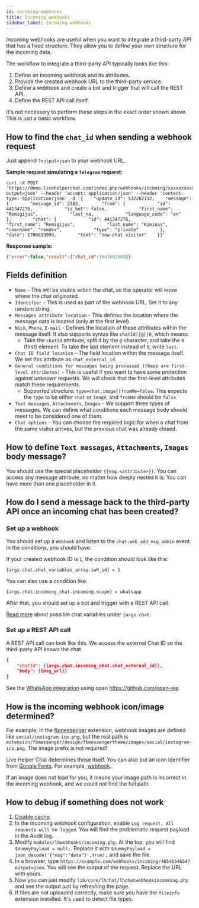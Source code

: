 ```yaml
---
id: incoming-webhooks
title: Incoming webhooks
sidebar_label: Incoming webhooks
---
```


Incoming webhooks are useful when you want to integrate a third-party API that has a fixed structure. They allow you to define your own structure for the incoming data.

The workflow to integrate a third-party API typically looks like this:

1.  Define an incoming webhook and its attributes.
2.  Provide the created webhook URL to the third-party service.
3.  Define a webhook and create a bot and trigger that will call the REST API.
4.  Define the REST API call itself.

It's not necessary to perform these steps in the exact order shown above. This is just a basic workflow.

## How to find the `chat_id` when sending a webhook request

Just append `?output=json` to your webhook URL.

**Sample request simulating a `Telegram` request:**

```shell
curl -X POST 'https://demo.livehelperchat.com/index.php/webhooks/incoming/xxxxxxxxxxxxxxxxxx?output=json' --header 'accept: application/json' --header 'content-type: application/json' -d '{    "update_id": 532262132,    "message": {        "message_id": 2383,        "from": {            "id": 441347276,            "is_bot": false,            "first_name": "Remigijus",            "last_na,            "language_code": "en"        },        "chat": {            "id": 441347276,            "first_name": "Remigijus",            "last_name": "Kiminas",            "username": "remdex",            "type": "private"        },        "date": 1706693999,        "text": "new chat visitor"    }}'
```

**Response sample:**

```json
{"error":false,"result":{"chat_id":1647601504}}
```

## Fields definition

*   `Name` - This will be visible within the chat, so the operator will know where the chat originated.
*   `Identifier` - This is used as part of the webhook URL. Set it to any random string.
*   `Messages attribute location` - This defines the location where the message data is located (only at the first level).
*   `Nick`, `Phone`, `E-mail` - Defines the location of these attributes within the message itself. It also supports syntax like `chatId||@||0`, which means:
    *   Take the `chatId` attribute, split it by the `@` character, and take the `0` (first) element. To take the last element instead of `0`, write `last`.
*   `Chat ID field location` - The field location within the message itself. We set this attribute as `chat_external_id`.
*   `General conditions for messages being processed (these are first-level attributes)` - This is useful if you want to have some protection against unknown requests. We will check that the first-level attributes match these requirements.
    *   Supported structure: `type=chat,image||fromMe=false`. This expects the `type` to be either `chat` or `image`, and `fromMe` should be `false`.
*   `Text messages`, `Attachments`, `Images` - We support three types of messages. We can define what conditions each message body should meet to be considered one of them.
*   `Chat options` - You can choose the required logic for when a chat from the same visitor arrives, but the previous chat was already closed.

## How to define `Text messages`, `Attachments`, `Images` body message?

You should use the special placeholder `{{msg.<attribute>}}`. You can access any message attribute, no matter how deeply nested it is. You can have more than one placeholder in it.

## How do I send a message back to the third-party API once an incoming chat has been created?

### Set up a webhook

You should set up a `Webhook` and listen to the `chat.web_add_msg_admin` event. In the conditions, you should have:

If your created webhook ID is `1`, the condition should look like this:

`{args.chat.chat_variables_array.iwh_id} = 1`

You can also use a condition like:

`{args.chat.incoming_chat.incoming.scope} = whatsapp`

After that, you should set up a bot and trigger with a REST API call.

[Read more](bot/rest-api.md#replaceable-variables) about possible chat variables under `{args.chat`.

### Set up a REST API call

A REST API call can look like this. We access the external Chat ID so the third-party API knows the chat.

```json
{
    "chatId": {{args.chat.incoming_chat.chat_external_id}},
    "body": {{msg_url}}
}
```

See the [WhatsApp integration](integrating/whatsapp.md) using open https://github.com/open-wa.

## How is the incoming webhook icon/image determined?

For example, in the [fbmessenger](https://github.com/LiveHelperChat/fbmessenger) extension, webhook images are defined like `social/instagram-ico.png`, but the real path is `extension/fbmessenger/design/fbmessengertheme/images/social/instagram-ico.png`. The image prefix is not required!

Live Helper Chat determines those itself. You can also put an icon identifier from [Google Fonts](https://fonts.google.com/icons). For example, [webhook](https://fonts.google.com/icons?selected=Material+Symbols+Outlined:webhook:FILL@0;wght@400;GRAD@0;opsz@24&icon.query=webhook&icon.size=24&icon.color=%23e8eaed).

If an image does not load for you, it means your image path is incorrect in the incoming webhook, and we could not find the full path.

## How to debug if something does not work

1.  [Disable cache](debug.md).
2.  In the incoming webhook configuration, enable `Log request. All requests will be logged`. You will find the problematic request payload in the Audit log.
3.  Modify `modules/lhwebhooks/incoming.php`. At the top, you will find `$dummyPayload = null;`. Replace it with `$dummyPayload = json_decode('{"msg":"data"}',true);` and save the file.
4.  In a browser, type `https://example.com/webhooks/incoming/4654654654?output=json`. You will see the output of the request. Replace the URL with yours.
5.  Now you can just modify `lib/core/lhchat/lhchatwebhookincomming.php` and see the output just by refreshing the page.
6.  If files are not uploaded correctly, make sure you have the `fileinfo` extension installed. It's used to detect file types.
